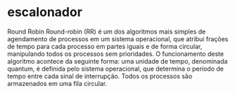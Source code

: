 # escalonador

Round Robin
Round-robin (RR) é um dos algoritmos mais simples de agendamento de processos em um sistema operacional, que atribui frações de tempo para cada processo em partes iguais e de forma circular, manipulando todos os processos sem prioridades. 
O funcionamento deste algoritmo acontece da seguinte forma: uma unidade de tempo, denominada quantum, é definida pelo sistema operacional, que determina o período de tempo entre cada sinal de interrupção. Todos os processos são armazenados em uma fila circular.
